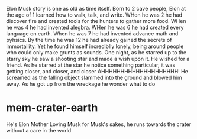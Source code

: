Elon Musk story is one as old as time itself. Born to 2 cave people, Elon at the age of 1 learned how to walk, talk, and write. WHen he was 2 he had discover fire and created tools for the hunters to gather more food. WHen he was 4 he had invented alegbra. WHen he was 6 he had created every language on earth. When he was 7 he had invented advance math and pyhsics. By the time he was 12 he had already gained the secrets of immortallity. Yet he found himself incrediblly lonely, being around people who could only make grunts as sounds. One night, as he starred up to the starry sky he saw a shooting star and made a wish upon it. He wished for a friend. As he starred at the star he notice something particular, it was getting closer, and closer, and closer AHHHHHHHHHHHHHHHHHHHH! He screamed as the falling object slammed into the ground and blowed him away. As he got up from the wreckage he wonder what to do
# mem-crater-earth
He's Elon Mother Loving Musk for Musk's sakes, he runs towards the crater without a care in the world



